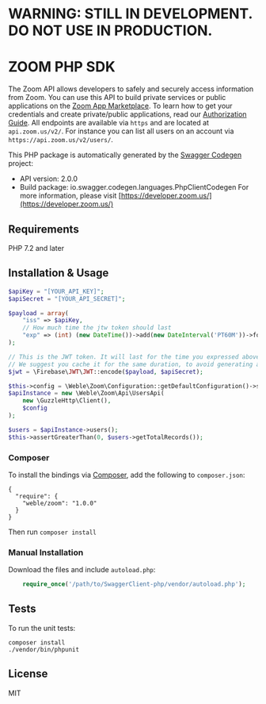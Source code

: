 # WARNING: STILL IN DEVELOPMENT. DO NOT USE IN PRODUCTION.

# ZOOM PHP SDK
The Zoom API allows developers to safely and securely access information from Zoom. You can use this API to build private services or public applications on the [Zoom App Marketplace](http://marketplace.zoom.us). To learn how to get your credentials and create private/public applications, read our [Authorization Guide](https://marketplace.zoom.us/docs/guides/authorization/credentials). All endpoints are available via `https` and are located at `api.zoom.us/v2/`.  For instance you can list all users on an account via `https://api.zoom.us/v2/users/`.

This PHP package is automatically generated by the [Swagger Codegen](https://github.com/swagger-api/swagger-codegen) project:

- API version: 2.0.0
- Build package: io.swagger.codegen.languages.PhpClientCodegen
For more information, please visit [https://developer.zoom.us/](https://developer.zoom.us/)

## Requirements

PHP 7.2 and later

## Installation & Usage

```php
$apiKey = "[YOUR_API_KEY]";
$apiSecret = "[YOUR_API_SECRET]";

$payload = array(
    "iss" => $apiKey,
    // How much time the jtw token should last
    "exp" => (int) (new DateTime())->add(new DateInterval('PT60M'))->format('U'),
);

// This is the JWT token. It will last for the time you expressed above.
// We suggest you cache it for the same duration, to avoid generating a new one each time
$jwt = \Firebase\JWT\JWT::encode($payload, $apiSecret);

$this->config = \Weble\Zoom\Configuration::getDefaultConfiguration()->setAccessToken($jwt);
$apiInstance = new \Weble\Zoom\Api\UsersApi(
    new \GuzzleHttp\Client(),
    $config
);

$users = $apiInstance->users();
$this->assertGreaterThan(0, $users->getTotalRecords());
```

### Composer

To install the bindings via [Composer](http://getcomposer.org/), add the following to `composer.json`:

```
{
  "require": {
    "weble/zoom": "1.0.0"
  }
}
```

Then run `composer install`

### Manual Installation

Download the files and include `autoload.php`:

```php
    require_once('/path/to/SwaggerClient-php/vendor/autoload.php');
```

## Tests

To run the unit tests:

```
composer install
./vendor/bin/phpunit
```

## License

MIT

